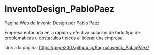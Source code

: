 # InventoDesign_PabloPaez
Pagina Web de Invento Design por Pablo Paez

Empresa enfocada en la rapida y efectiva solucion de todo tipo de problematicas u obstaculos tipicos al liderar una empresa.

Link a la página:
https://pepe2307.github.io/PaginaInvento_PabloPaez/
